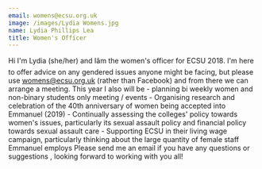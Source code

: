 ```yaml
---
email: womens@ecsu.org.uk
image: /images/Lydia Womens.jpg
name: Lydia Phillips Lea
title: Women's Officer
---
```


Hi I'm Lydia (she/her) and Iâm the women's officer for ECSU 2018. I'm here to offer advice on any gendered issues anyone might be facing, but please use womens@ecsu.org.uk (rather than Facebook) and from there we can arrange a meeting.
										This year I also will be - planning bi weekly women and non-binary students only meeting / events - Organising research and celebration of the 40th anniversary of women being accepted into Emmanuel (2019)
										- Continually assessing the colleges' policy towards women's issues, particularly its sexual assault policy and financial policy towards sexual assault care - Supporting ECSU in their living wage campaign,
										particularly thinking about the large quantity of female staff Emmanuel employs Please send me an email if you have any questions or suggestions , looking forward to working with you all!